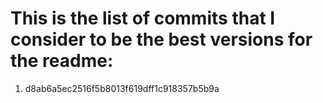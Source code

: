 # This is the list of commits that I consider to be the best versions for the readme:

1. d8ab6a5ec2516f5b8013f619dff1c918357b5b9a

